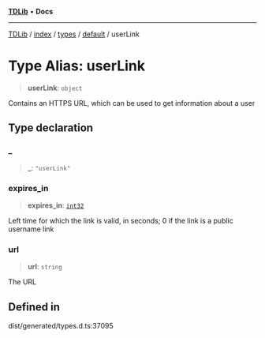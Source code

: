 [**TDLib**](../../../../../../README.md) • **Docs**

***

[TDLib](../../../../../../modules.md) / [index](../../../../../README.md) / [types](../../../README.md) / [default](../README.md) / userLink

# Type Alias: userLink

> **userLink**: `object`

Contains an HTTPS URL, which can be used to get information about a user

## Type declaration

### \_

> **\_**: `"userLink"`

### expires\_in

> **expires\_in**: [`int32`](int32-1.md)

Left time for which the link is valid, in seconds; 0 if the link is a public username link

### url

> **url**: `string`

The URL

## Defined in

dist/generated/types.d.ts:37095

